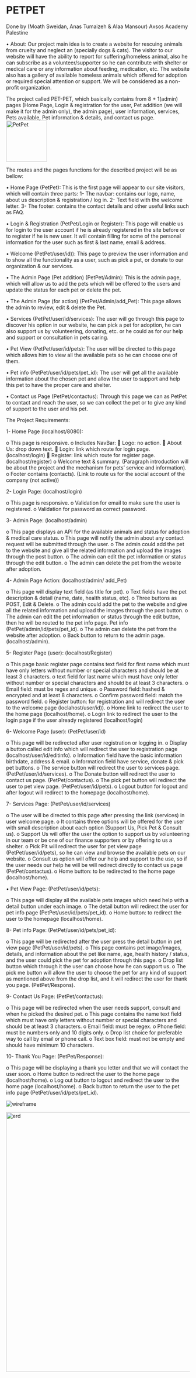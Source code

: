 # PETPET
Done by (Moath Sweidan, Anas Tumaizeh & Alaa Mansour)
Axsos Academy
Palestine

•	About:
Our project main idea is to create a website for rescuing animals from cruelty and neglect an (specially dogs & cats). The visitor to our website will have the ability to report for suffering/homeless animal, also he can subscribe as a volunteer/supporter so he can contribute with shelter or medical care or any information about feeding, medication, etc. The website also has a gallery of available homeless animals which offered for adoption or required special attention or support. We will be considered as a non-profit organization.

The project called PET-PET, which basically contains from 8 + 1(admin) pages (Home Page, Login & registration for the user, Pet addition (we will make it for the admin only), the admin page), user information, services, Pets available, Pet information & details, and contact us page. 
<img width="112" alt="PetPet" src="https://user-images.githubusercontent.com/81511441/124693962-07878400-dee9-11eb-9dd3-98eb1a5bb7ac.png">

The routes and the pages functions for the described project will be as bellow: 

•	Home Page (PetPet): 
This is the first page will appear to our site visitors, which will contain three parts:
1-	The navbar: contains our logo, name, about us description & registration / log in.
2-	Text field with the welcome letter.
3-	The footer: contains the contact details and other useful links such as FAQ.

•	Login & Registration (PetPet/Login or Register): 
This page will enable us for login to the user account if he is already registered in the site before or to register if he is new user. It will contain filling for some of the personal information for the user such as first & last name, email & address.

•	Welcome (PetPet/user/id)):
This page to preview the user information and to show all the functionality as a user, such as pick a pet, or donate to our organization & our services.

•	The Admin Page (Pet addition) (PetPet/Admin): 
This is the admin page, which will allow us to add the pets which will be offered to the users and update the status for each pet or delete the pet.

•	The Admin Page (for action) (PetPet/Admin/add_Pet): 
This page allows the admin to review, edit & delete the Pet.

•	Services (PetPet/user/id/services):
The user will go through this page to discover his option in our website, he can pick a pet for adoption, he can also support us by volunteering, donating, etc. or he could as for our help and support or consultation in pets caring.

•	Pet View (PetPet/user/id/pets):
The user will be directed to this page which allows him to view all the available pets so he can choose one of them.

•	 Pet info (PetPet/user/id/pets/pet_id):
The user will get all the available information about the chosen pet and allow the user to support and help this pet to have the proper care and shelter.

•	Contact us Page (PetPet/contactus):
Through this page we can as PetPet to contact and reach the user, so we can collect the pet or to give any kind of support to the user and his pet.

The Project Requirements:

1-	Home Page (localhost/8080):

o	This page is responsive.
o	Includes NavBar:
	Logo: no action.
	 About Us: drop down text.
	 Login: link which route for login page. (localhost/login)
	Register: link which route for register page. (localhost/register)
o	Welcome text & summary. (Paragraph introduction will be about the project and the mechanism for pets’ service and information).
o	Footer contains (contacts). (Link to route us for the social account of the company (not active))

2-	Login Page: (localhost/login)

o	This page is responsive.
o	Validation for email to make sure the user is registered.
o	Validation for password as correct password.

3-	Admin Page: (localhost/admin)

o	This page displays an API for the available animals and status for adoption & medical care status.
o	This page will notify the admin about any contact request will be submitted through the user.
o	The admin could add the pet to the website and give all the related information and upload the images through the post button.
o	The admin can edit the pet information or status through the edit button.
o	The admin can delete the pet from the website after adoption.

4-	Admin Page Action: (localhost/admin/ add_Pet)

o	This page will display text field (as title for pet).
o	Text fields have the pet description & detail (name, date, health status, etc).
o	Three buttons as POST, Edit & Delete.
o	The admin could add the pet to the website and give all the related information and upload the images through the post button.
o	The admin can edit the pet information or status through the edit button, then he will be routed to the pet info page. Pet info (PetPet/admin/id/pets/pet_id).
o	The admin can delete the pet from the website after adoption.
o	Back button to return to the admin page. (localhost/admin).

5-	Register Page (user): (localhost/Register)

o	This page basic register page contains text field for first name which must have only letters without number or special characters and should be at least 3 characters.
o	text field for last name which must have only letter without number or special characters and should be at least 3 characters.
o	Email field: must be regex and unique.
o	Password field: hashed & encrypted and at least 8 characters.
o	Confirm password field: match the password field.
o	Register button: for registration and will redirect the user to the welcome page (loclahost/user/id)).
o	Home link to redirect the user to the home page (localhost/home).
o	Login link to redirect the user to the login page if the user already registered (localhost/login)

6-	Welcome Page (user): (PetPet/user/id)

o	This page will be redirected after user registration or logging in.
o	Display a button called edit info which will redirect the user to registration page (localhost/user/id/editinfo).
o	Information field have the basic information birthdate, address & email.
o	Information field have service, donate & pick pet buttons.
o	The service button will redirect the user to services page. (PetPet/user/id/services).
o	The Donate button will redirect the user to contact us page. (PetPet/contactus).
o	The pick pet button will redirect the user to pet view page. (PetPet/user/id/pets).
o	Logout button for logout and after logout will redirect to the homepage (localhost/home).

7-	 Services Page: (PetPet/user/id/services)

o	The user will be directed to this page after pressing the link (services) in user welcome page.
o	It contains three options will be offered for the user with small description about each option (Support Us, Pick Pet & Consult us).
o	Support Us will offer the user the option to support us by volunteering in our team or be one of our finance supporters or by offering to us a shelter.
o	Pick Pit will redirect the user for pet view page (PetPet/user/id/pets), so he can view and browse the available pets on our website.
o	Consult us option will offer our help and support to the use, so if the user needs our help he will be will redirect directly to contact us page (PetPet/contactus).
o	Home button: to be redirected to the home page (localhost/home).

•	Pet View Page: (PetPet/user/id/pets):

o	This page will display all the available pets images which need help with a detail button under each image.
o	The detail button will redirect the user for pet info page (PetPet/user/id/pets/pet_id).
o	Home button: to redirect the user to the homepage (localhost/home).

8-	Pet info Page: (PetPet/user/id/pets/pet_id):

o	This page will be redirected after the user press the detail button in pet view page (PetPet/user/id/pets).
o	This page contains pet image/images, details, and information about the pet like name, age, health history / status, and the user could pick the pet for adoption through this page.
o	Drop list button which through it the user can choose how he can support us.
o	The pick me button will allow the user to choose the pet for any kind of support as mentioned above from the drop list, and it will redirect the user for thank you page. (PetPet/Respons).

9-	Contact Us Page: (PetPet/contactus):

o	This page will be redirected when the user needs support, consult and when he picked the desired pet.
o	This page contains the name text field which must have only letters without number or special characters and should be at least 3 characters.
o	Email field: must be regex.
o	Phone field: must be numbers only and 10 digits only.
o	Drop list choice for preferable way to call by email or phone call.
o	Text box field: must not be empty and should have minimum 10 characters.

10-	Thank You Page: (PetPet/Response):

o	This page will be displaying a thank you letter and that we will contact the user soon.
o	Home button to redirect the user to the home page (localhost/home).
o	Log out button to logout and redirect the user to the home page (localhost/home).
o	Back button to return the user to the pet info page (PetPet/user/id/pets/pet_id).

![wireframe](https://user-images.githubusercontent.com/81511441/124693984-153d0980-dee9-11eb-8a14-c5a5ea1f8b8e.png)

<img width="710" alt="erd" src="https://user-images.githubusercontent.com/81511441/124694114-50d7d380-dee9-11eb-9a86-0dbfebc8f4da.png">

